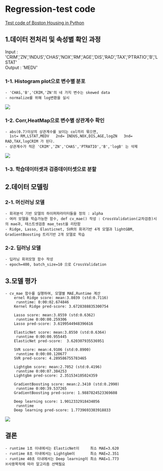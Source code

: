 
# Regression-test code
[Test code of Boston Housing in Python](https://github.com/kim-taehee/Algorithm-code-in-Python/blob/master/kakaopay/paytest2.ipynb)

## 1.데이터 전처리 및 속성별 확인 과정
Input : 'CRIM','ZN','INDUS','CHAS','NOX','RM','AGE','DIS','RAD','TAX','PTRATIO','B','LSTAT'  
Output : 'MEDV'

### 1-1. Histogram plot으로 변수별 분포 
    - 'CHAS,'B','CRIM,'ZN'의 네 가지 변수는 skewed data
    - normalize를 위해 log변환을 실시
<div>
<img src='https://user-images.githubusercontent.com/19430286/54505934-7be73380-497d-11e9-87e5-d7eb9973118a.png'>
</div> 

### 1-2. Corr,HeatMap으로 변수별 상관계수 확인
    - abs(0.7)이상의 상관계수를 보이는 col끼리 묶으면,    
      1st= RM,LSTAT,MEDV   2nd= INDUS,NOX,DIS,AGE,logZN   3nd= RAD,TAX,logCRIM 가 된다.    
    - 상관계수가 적은 'CRIM','ZN','CHAS','PTRATIO','B','logB' 는 삭제  
    
<div>
<img src='https://user-images.githubusercontent.com/19430286/54505978-9ae5c580-497d-11e9-8362-e37543ca80c6.png'>
</div>   

### 1-3. 학습데이터셋과 검증데이터셋으로 분할




## 2.데이터 모델링

### 2-1. 머신러닝 모델
    - 회귀분석 기반 모델의 하이퍼파라미터들을 정의 : alpha
    - 여러 모델을 학습가능한 함수, def cv_mae() 작성 : CrossValidation(교차검증)시의 mae과, 테스트셋검증 mae_test을 리턴함
    - Ridge, Lasso, Elasticnet, SVR의 회귀기반 4개 모델과 lightGBM, GradientBoosting 트리기반 2개 모델로 학습
### 2-2. 딥러닝 모델
    - 딥러닝 회귀모형 함수 작성 
    - epoch=400, batch_size=10 으로 CrossValidation
    

## 3.모델 평가
    - cv_mae 함수를 실행하여, 모델별 MAE,Runtime 계산 
        ernel Ridge score: mean:3.8039 (std:0.7116)
         runntime: 0:00:02.674846
        Kernel Ridge pred-score: 3.6728388835300754 

        Lasso score: mean:3.8559 (std:0.6362)
         runntime 0:00:00.259306
        Lasso pred-score: 3.6199544948396616 

        ElasticNet score: mean:3.8550 (std:0.6364)
         runntime 0:00:00.955445
        ElasticNet pred-score:  3.620307935536951 

        SVR score: mean:4.9106 (std:0.8900)
         runntime 0:00:00.120677
        SVR pred-score: 4.289586755783465 

        Lightgbm score: mean:2.7052 (std:0.4196)
         runntime 0:00:07.384253
        Lightgbm pred-score: 2.351534105024359 

        GradientBoosting score: mean:2.3410 (std:0.2990)
         runntime 0:00:39.537265
        GradientBoosting pred-score: 1.9887824523369608 
        
        Deep learning score: 1.9012332918434056
         runntime
        Deep learning pred-score: 1.7739693303918833
<div>
<img src='https://user-images.githubusercontent.com/19430286/54505987-a5a05a80-497d-11e9-8578-962c97d9bbe2.png'>
</div> 
      
      
## 결론
    - runtime 1초 이내에서는 ElasticNet이     최소 MAE=3.620  
    - runtime 8초 이내에서는 Lightgbm이       최소 MAE=2.351
    - runtime 40초 이내에서는 Deep learning이 최소 MAE=1.773 
    ※사용목적에 따라 알고리즘 선택필요
